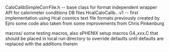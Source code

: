 CaloCalibSimpleCorrFile.h -- base class for format independent wrapper API for calorimeter conditions DB files
HcalCaloCalib...v1 -- first implementation using Hcal cosmics text file formats previously created by Ejiro some code also taken from some improvements from Chris Pinkenburg
 
 
macros/  some testing macros, also sPHENIX setup macros G4_xxx.C that should be placed in local run directory to override defaults until defaults are replaced with the additions therein
